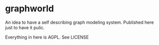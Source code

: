 # graphworld

An idea to have a self describing graph modeling system.
Published here just to have it pulic.

Everything in here is AGPL. See LICENSE

